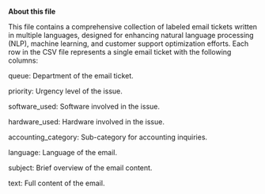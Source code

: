 **About this file**


This file contains a comprehensive collection of labeled email tickets written in multiple languages, designed for enhancing natural language processing (NLP), machine learning, and customer support optimization efforts. Each row in the CSV file represents a single email ticket with the following columns:

queue: Department of the email ticket.

priority: Urgency level of the issue.

software_used: Software involved in the issue.

hardware_used: Hardware involved in the issue.

accounting_category: Sub-category for accounting inquiries.

language: Language of the email.

subject: Brief overview of the email content.

text: Full content of the email.


